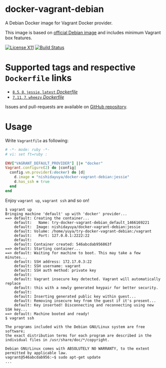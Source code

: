 # docker-vagrant-debian

A Debian Docker image for Vagrant Docker provider.

This image is based on [official Debian image](https://hub.docker.com/_/debian/) and includes minimum Vagrant box features.

[![License X11](https://img.shields.io/badge/license-X11-brightgreen.svg)](https://raw.githubusercontent.com/nishidayuya/docker-vagrant-debian/master/LICENSE.txt)
[![Build Status](https://img.shields.io/travis/nishidayuya/docker-vagrant-debian.svg)](https://travis-ci.org/nishidayuya/docker-vagrant-debian)

# Supported tags and respective `Dockerfile` links

* [`8.5`, `8`, `jessie`, `latest` *Dockerfile*](https://github.com/nishidayuya/docker-vagrant-debian/blob/master/Dockerfile)
* [`7.11`, `7`, `wheezy` *Dockerfile*](https://github.com/nishidayuya/docker-vagrant-debian/blob/7-wheezy/Dockerfile)

Issues and pull-requests are available on [GitHub repository](https://github.com/nishidayuya/docker-vagrant-debian/).

# Usage

Write `Vagrantfile` as following:

```ruby
# -*- mode: ruby -*-
# vi: set ft=ruby :

ENV["VAGRANT_DEFAULT_PROVIDER"] ||= "docker"
Vagrant.configure(2) do |config|
  config.vm.provider(:docker) do |d|
    d.image = "nishidayuya/docker-vagrant-debian:jessie"
    d.has_ssh = true
  end
end
```

Enjoy `vagrant up`, `vagrant ssh` and so on!

```
$ vagrant up
Bringing machine 'default' up with 'docker' provider...
==> default: Creating the container...
    default:   Name: try-docker-vagrant-debian_default_1466169221
    default:  Image: nishidayuya/docker-vagrant-debian:jessie
    default: Volume: /home/yuya/try-docker-vagrant-debian:/vagrant
    default:   Port: 127.0.0.1:2222:22
    default:
    default: Container created: 546abcdab956863f
==> default: Starting container...
==> default: Waiting for machine to boot. This may take a few minutes...
    default: SSH address: 172.17.0.3:22
    default: SSH username: vagrant
    default: SSH auth method: private key
    default:
    default: Vagrant insecure key detected. Vagrant will automatically replace
    default: this with a newly generated keypair for better security.
    default:
    default: Inserting generated public key within guest...
    default: Removing insecure key from the guest if it's present...
    default: Key inserted! Disconnecting and reconnecting using new SSH key...
==> default: Machine booted and ready!
$ vagrant ssh

The programs included with the Debian GNU/Linux system are free software;
the exact distribution terms for each program are described in the
individual files in /usr/share/doc/*/copyright.

Debian GNU/Linux comes with ABSOLUTELY NO WARRANTY, to the extent
permitted by applicable law.
vagrant@546abcdab956:~$ sudo apt-get update
...
```

